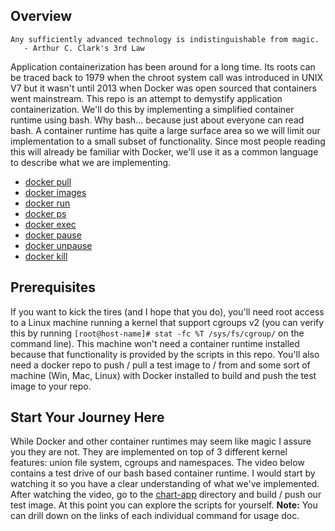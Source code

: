 ## Overview 
```
Any sufficiently advanced technology is indistinguishable from magic.
   - Arthur C. Clark's 3rd Law
```

Application containerization has been around for a long time.  Its roots can be traced back to 1979 when the chroot system call was introduced in UNIX V7 but it wasn't until 2013 when Docker was open sourced that containers went mainstream. This repo is an attempt to demystify application containerization.  We'll do this by implementing a simplified container runtime using bash.  Why bash... because just about everyone can read bash.  A container runtime has quite a large surface area so we will limit our implementation to a small subset of functionality. Since most people reading this will already be familiar with Docker, we'll use it as a common language to describe what we are implementing.

* [docker pull](/doc/README.md#docker-pull)
* [docker images](/doc/README.md#docker-images)
* [docker run](/details/docker-run/README.md)
* [docker ps](/details/docker-ps/README.md)
* [docker exec](/details/docker-exec/README.md)
* [docker pause](/details/docker-pause/README.md)
* [docker unpause](/details/docker-unpause/README.md)
* [docker kill](/details/docker-kill/README.md)
 
## Prerequisites
If you want to kick the tires (and I hope that you do), you'll need root access to a Linux machine running a kernel that support cgroups v2 (you can verify this by running `[root@host-name]# stat -fc %T /sys/fs/cgroup/` on the command line). This machine won't need a container runtime installed because that functionality is provided by the scripts in this repo. You'll also need a docker repo to push / pull a test image to / from and some sort of machine (Win, Mac, Linux) with Docker installed to build and push the test image to your repo.

## Start Your Journey Here
While Docker and other container runtimes may seem like magic I assure you they are not.  They are implemented on top of 3 different kernel features: union file system, cgroups and namespaces. The video below contains a test drive of our bash based container runtime.  I would start by watching it so you have a clear understanding of what we've implemented. After watching the video, go to the [chart-app](/chart-app/README.md) directory and build / push our test image.  At this point you can explore the scripts for yourself.  **Note:** You can drill down on the links of each individual command for usage doc.
